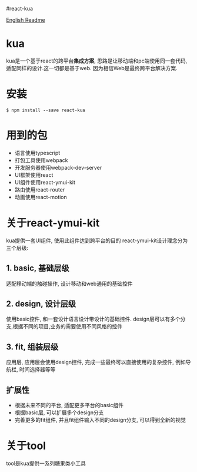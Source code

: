 #react-kua

[English Readme](./README.md)
# kua
kua是一个基于react的跨平台**集成方案**, 思路是让移动端和pc端使用同一套代码, 适配同样的设计.这一切都是基于web.
因为相信Web是最终跨平台解决方案.

# 安装
```
$ npm install --save react-kua
```

# 用到的包
- 语言使用typescript
- 打包工具使用webpack
- 开发服务器使用webpack-dev-server
- UI框架使用react
- UI组件使用react-ymui-kit
- 路由使用react-router
- 动画使用react-motion

# 关于react-ymui-kit
kua提供一套UI组件, 使用此组件达到跨平台的目的
react-ymui-kit设计理念分为三个层级:

## 1. basic, 基础层级
适配移动端的触碰操作, 设计移动和web通用的基础控件

## 2. design, 设计层级
使用basic控件, 和一套设计语言设计带设计的基础控件.
design层可以有多个分支,根据不同的项目,业务的需要使用不同风格的控件

## 3. fit, 组装层级
应用层, 应用层会使用design控件, 完成一些最终可以直接使用的复杂控件, 例如导航栏, 时间选择器等等

## 扩展性
- 根据未来不同的平台, 适配更多平台的basic组件
- 根据basic层, 可以扩展多个design分支
- 完善更多的fit组件, 并且fit组件输入不同的design分支, 可以得到全新的视觉

# 关于tool
tool是kua提供一系列糖果类小工具